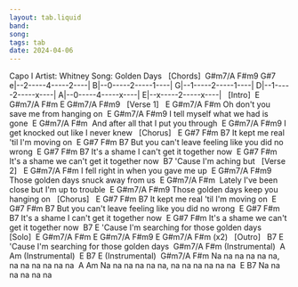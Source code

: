 ```yaml
---
layout: tab.liquid
band:
song:
tags: tab
date: 2024-04-06
---
```

Capo I Artist: Whitney Song: Golden Days   [Chords]   G#m7/A F#m9  G#7  e|--2-----4-----2----| B|--0-----2-----1----| G|--1-----2-----1----| D|--1-----2-----x----| A|--0-----4-----x----| E|--x-----2-----x----|   [Intro]  E G#m7/A F#m E G#m7/A F#m9   [Verse 1]               E            G#m7/A        F#m Oh don't you save me from hanging on          E            G#m7/A            F#m9 I tell myself what we had is gone           E          G#m7/A             F#m   And after all that I put you through               E          G#m7/A          F#m9 I get knocked out like I never knew   [Chorus]        E    G#7        F#m     B7 It kept me real 'til I'm moving on             E       G#7               F#m      B7 But you can't leave feeling like you did no wrong        E             G#7             F#m       B7 It's a shame I can't get it together now        E              G#7            F#m It's a shame we can't get it together now            B7 'Cause I'm aching but   [Verse 2]               E           G#m7/A                F#m I fell right in when you gave me up              E          G#m7/A                 F#m9 Those golden days snuck away from us                  E             G#m7/A          F#m   Lately I've been close but I'm up to trouble              E             G#m7/A              F#m9 Those golden days keep you hanging on   [Chorus]        E    G#7        F#m     B7 It kept me real 'til I'm moving on             E       G#7               F#m      B7 But you can't leave feeling like you did no wrong        E             G#7             F#m       B7 It's a shame I can't get it together now        E              G#7            F#m It's a shame we can't get it together now            B7                         E 'Cause I'm searching for those golden days   [Solo]  E G#m7/A F#m E G#m7/A F#m9 E G#m7/A F#m (x2)   [Outro]             B7                         E 'Cause I'm searching for those golden days             G#m7/A             F#m (Instrumental)                                A      Am (Instrumental)             E                         B7        E (Instrumental)             G#m7/A              F#m Na na na na na na, na na na na na na                                A      Am Na na na na na na, na na na na na na             E                         B7 Na na na na na na


